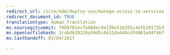 ```yaml
---
redirect_url: /sccm/mdm/deploy-use/manage-access-to-services
redirect_document_id: TRUE
translationtype: Human Translation
ms.sourcegitcommit: f9097014c7e988ec8e139e518355c4efb19172b3
ms.openlocfilehash: 2cabdb39126a30d5c6412da440cdfd001e44f46f
ms.lasthandoff: 03/04/2017

---
```


